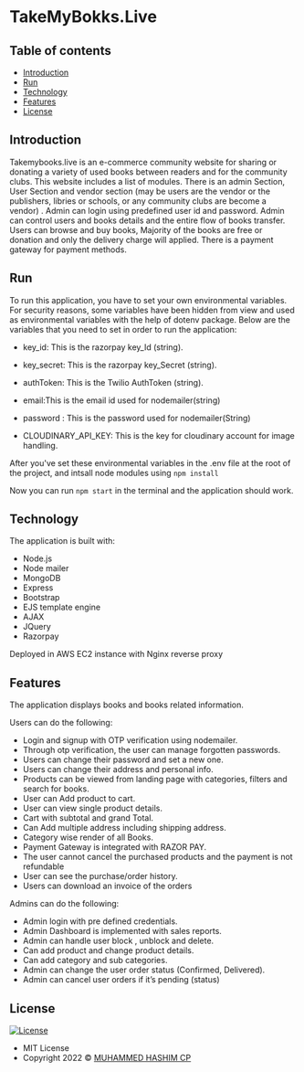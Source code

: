 # TakeMyBokks.Live

## Table of contents

- [Introduction](#introduction)
- [Run](#run)
- [Technology](#technology)
- [Features](#features)
- [License](#license)

## Introduction

 Takemybooks.live is an e-commerce community website for sharing or donating a variety of used books between readers and for the community clubs. This website includes a list of modules. There is an admin Section, User Section and vendor section (may be users are the vendor or the publishers, libries or schools, or any community clubs are become a vendor) . Admin can login using predefined user id and password. Admin can control users and books details and the entire flow of books transfer. Users can browse and buy books, Majority of the books are free or donation and only the delivery charge will applied. There is a payment gateway for payment methods.

## Run

To run this application, you have to set your own environmental variables. For security reasons, some variables have been hidden from view and used as environmental variables with the help of dotenv package. Below are the variables that you need to set in order to run the application:

- key_id:     This is the razorpay key_Id (string).

- key_secret:  This is the razorpay key_Secret (string).

- authToken: This is the Twilio AuthToken (string).

- email:This is the email id used for nodemailer(string)

- password : This is the password used for nodemailer(String)

- CLOUDINARY_API_KEY: This is the key for cloudinary account for image handling.




After you've set these environmental variables in the .env file at the root of the project, and intsall node modules using  `npm install`

Now you can run `npm start` in the terminal and the application should work.

## Technology

The application is built with:

- Node.js 
- Node mailer
- MongoDB
- Express 
- Bootstrap 
- EJS template engine
- AJAX
- JQuery
- Razorpay

Deployed in AWS EC2 instance with Nginx reverse proxy

## Features

The application displays books and books related information.

Users can do the following:

- Login and signup with OTP verification using nodemailer.
- Through otp verification, the user can manage forgotten passwords.
- Users can change their password and set a new one.
- Users can change their address and personal info.
- Products can be viewed from landing page with categories, filters and search for books.
- User can Add product to cart.
- User can view single product details.
- Cart with subtotal and grand Total.
- Can Add multiple address including shipping address.
- Category wise render of all Books.
- Payment Gateway is integrated with RAZOR PAY.
- The user cannot cancel the purchased products and the payment is not refundable
- User can see the purchase/order history.
- Users can download an invoice of the orders

Admins can do the following:

- Admin login with pre defined credentials.
- Admin Dashboard is implemented with sales reports.
- Admin can handle user block , unblock and delete.
- Can add product and change product details.
- Can add category and sub categories.
- Admin can change the user order status (Confirmed, Delivered).
-  Admin can cancel user orders if it’s pending (status)



## License

[![License](https://img.shields.io/:License-MIT-blue.svg?style=flat-square)](http://badges.mit-license.org)

- MIT License
- Copyright 2022 © [MUHAMMED HASHIM CP](https://github.com/muhammedhashimcp)

